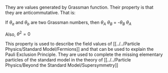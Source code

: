 They are values generated by Grassman function.
Their property is that they are anticommutative. That is:

If $\theta_a$ and $\theta_b$ are two Grassman numbers,
then $\theta_A$ $\theta_B$ = -$\theta_B$ $\theta_A$

Also, $\theta^2=0$   

This property is used to describe the field values of [[../../Particle Physics/Standard Model/Fermions]] and that can be used to explain the Pauli Exclusion Principle.
They are used to complete the missing elementary particles of the standard model in the theory of [[../../Particle Physics/Beyond the Standard Model/Supersymmetry]]
